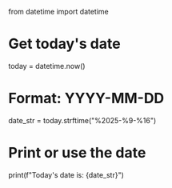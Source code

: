 from datetime import datetime

# Get today's date
today = datetime.now()

# Format: YYYY-MM-DD
date_str = today.strftime("%2025-%9-%16")

# Print or use the date
print(f"Today's date is: {date_str}")